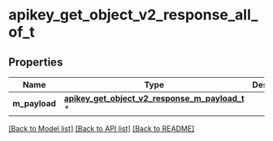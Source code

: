 # apikey_get_object_v2_response_all_of_t

## Properties
Name | Type | Description | Notes
------------ | ------------- | ------------- | -------------
**m_payload** | [**apikey_get_object_v2_response_m_payload_t**](apikey_get_object_v2_response_m_payload.md) \* |  | 

[[Back to Model list]](../README.md#documentation-for-models) [[Back to API list]](../README.md#documentation-for-api-endpoints) [[Back to README]](../README.md)


